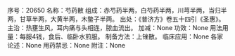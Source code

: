 序号：20650
名称：芍药散
组成：赤芍药半两，白芍药半两，川芎半两，当归半两，甘草半两，大黄半两，木鳖子半两。
出处：《普济方》卷五十四引《圣惠》。
主治：热壅生风，耳内痛与头相连，脓血流出。
加减：None
功效：None
用法用量：每服4钱，食后、临卧水煎服。
制备方法：上锉散。
临床应用：None
各家论述：None
用药禁忌：None
附注：None
